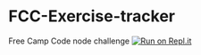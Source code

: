 # FCC-Exercise-tracker
Free Camp Code node challenge
[![Run on Repl.it](https://repl.it/badge/github/a26z/FCC-Exercise-tracker)](https://repl.it/github/a26z/FCC-Exercise-tracker)